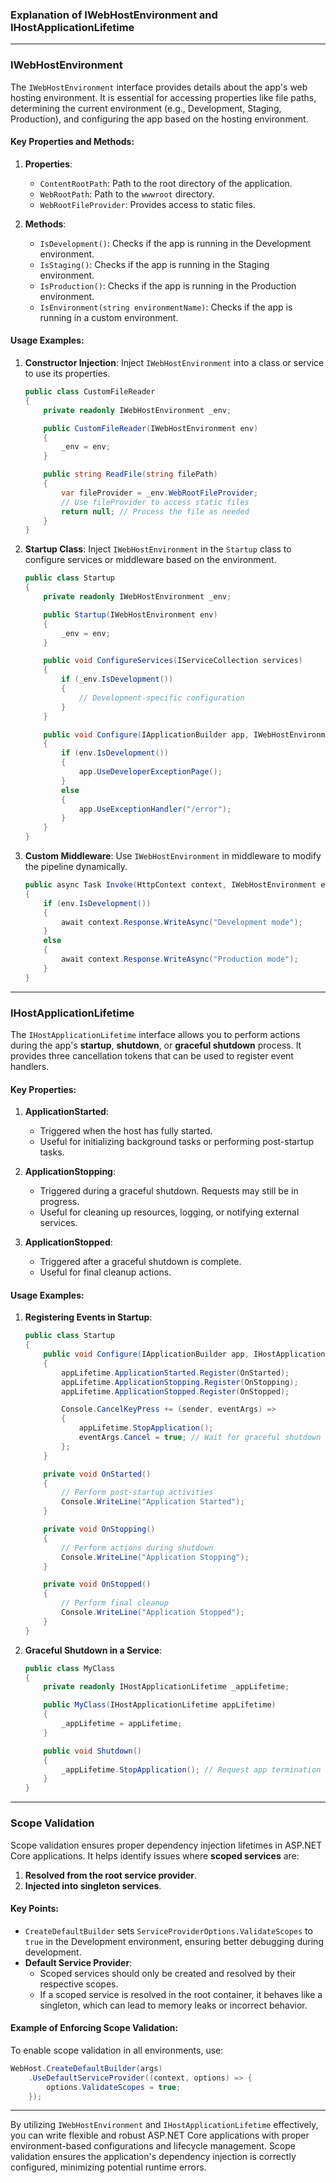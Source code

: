 ### Explanation of **IWebHostEnvironment** and **IHostApplicationLifetime**

---

### **IWebHostEnvironment**

The `IWebHostEnvironment` interface provides details about the app's web hosting environment. It is essential for accessing properties like file paths, determining the current environment (e.g., Development, Staging, Production), and configuring the app based on the hosting environment.

#### Key Properties and Methods:
1. **Properties**:
   - `ContentRootPath`: Path to the root directory of the application.
   - `WebRootPath`: Path to the `wwwroot` directory.
   - `WebRootFileProvider`: Provides access to static files.

2. **Methods**:
   - `IsDevelopment()`: Checks if the app is running in the Development environment.
   - `IsStaging()`: Checks if the app is running in the Staging environment.
   - `IsProduction()`: Checks if the app is running in the Production environment.
   - `IsEnvironment(string environmentName)`: Checks if the app is running in a custom environment.

#### Usage Examples:
1. **Constructor Injection**:
   Inject `IWebHostEnvironment` into a class or service to use its properties.
   ```csharp
   public class CustomFileReader
   {
       private readonly IWebHostEnvironment _env;

       public CustomFileReader(IWebHostEnvironment env)
       {
           _env = env;
       }

       public string ReadFile(string filePath)
       {
           var fileProvider = _env.WebRootFileProvider;
           // Use fileProvider to access static files
           return null; // Process the file as needed
       }
   }
   ```

2. **Startup Class**:
   Inject `IWebHostEnvironment` in the `Startup` class to configure services or middleware based on the environment.
   ```csharp
   public class Startup
   {
       private readonly IWebHostEnvironment _env;

       public Startup(IWebHostEnvironment env)
       {
           _env = env;
       }

       public void ConfigureServices(IServiceCollection services)
       {
           if (_env.IsDevelopment())
           {
               // Development-specific configuration
           }
       }

       public void Configure(IApplicationBuilder app, IWebHostEnvironment env)
       {
           if (env.IsDevelopment())
           {
               app.UseDeveloperExceptionPage();
           }
           else
           {
               app.UseExceptionHandler("/error");
           }
       }
   }
   ```

3. **Custom Middleware**:
   Use `IWebHostEnvironment` in middleware to modify the pipeline dynamically.
   ```csharp
   public async Task Invoke(HttpContext context, IWebHostEnvironment env)
   {
       if (env.IsDevelopment())
       {
           await context.Response.WriteAsync("Development mode");
       }
       else
       {
           await context.Response.WriteAsync("Production mode");
       }
   }
   ```

---

### **IHostApplicationLifetime**

The `IHostApplicationLifetime` interface allows you to perform actions during the app's **startup**, **shutdown**, or **graceful shutdown** process. It provides three cancellation tokens that can be used to register event handlers.

#### Key Properties:
1. **ApplicationStarted**:
   - Triggered when the host has fully started.
   - Useful for initializing background tasks or performing post-startup tasks.

2. **ApplicationStopping**:
   - Triggered during a graceful shutdown. Requests may still be in progress.
   - Useful for cleaning up resources, logging, or notifying external services.

3. **ApplicationStopped**:
   - Triggered after a graceful shutdown is complete.
   - Useful for final cleanup actions.

#### Usage Examples:
1. **Registering Events in Startup**:
   ```csharp
   public class Startup
   {
       public void Configure(IApplicationBuilder app, IHostApplicationLifetime appLifetime)
       {
           appLifetime.ApplicationStarted.Register(OnStarted);
           appLifetime.ApplicationStopping.Register(OnStopping);
           appLifetime.ApplicationStopped.Register(OnStopped);

           Console.CancelKeyPress += (sender, eventArgs) =>
           {
               appLifetime.StopApplication();
               eventArgs.Cancel = true; // Wait for graceful shutdown
           };
       }

       private void OnStarted()
       {
           // Perform post-startup activities
           Console.WriteLine("Application Started");
       }

       private void OnStopping()
       {
           // Perform actions during shutdown
           Console.WriteLine("Application Stopping");
       }

       private void OnStopped()
       {
           // Perform final cleanup
           Console.WriteLine("Application Stopped");
       }
   }
   ```

2. **Graceful Shutdown in a Service**:
   ```csharp
   public class MyClass
   {
       private readonly IHostApplicationLifetime _appLifetime;

       public MyClass(IHostApplicationLifetime appLifetime)
       {
           _appLifetime = appLifetime;
       }

       public void Shutdown()
       {
           _appLifetime.StopApplication(); // Request app termination
       }
   }
   ```

---

### **Scope Validation**

Scope validation ensures proper dependency injection lifetimes in ASP.NET Core applications. It helps identify issues where **scoped services** are:
1. **Resolved from the root service provider**.
2. **Injected into singleton services**.

#### Key Points:
- `CreateDefaultBuilder` sets `ServiceProviderOptions.ValidateScopes` to `true` in the Development environment, ensuring better debugging during development.
- **Default Service Provider**:
   - Scoped services should only be created and resolved by their respective scopes.
   - If a scoped service is resolved in the root container, it behaves like a singleton, which can lead to memory leaks or incorrect behavior.

#### Example of Enforcing Scope Validation:
To enable scope validation in all environments, use:
```csharp
WebHost.CreateDefaultBuilder(args)
    .UseDefaultServiceProvider((context, options) => {
        options.ValidateScopes = true;
    });
```

---

By utilizing `IWebHostEnvironment` and `IHostApplicationLifetime` effectively, you can write flexible and robust ASP.NET Core applications with proper environment-based configurations and lifecycle management. Scope validation ensures the application's dependency injection is correctly configured, minimizing potential runtime errors.